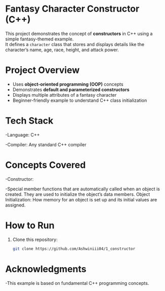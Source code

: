 # Fantasy Character Constructor (C++)

This project demonstrates the concept of **constructors** in C++ using a simple fantasy-themed example.  
It defines a `character` class that stores and displays details like the character’s name, age, race, height, and attack power.



 # Project Overview

- Uses **object-oriented programming (OOP)** concepts  
- Demonstrates **default and parameterized constructors**  
- Displays multiple attributes of a fantasy character  
- Beginner-friendly example to understand C++ class initialization
  

# Tech Stack


-Language: C++

-Compiler: Any standard C++ compiler 


# Concepts Covered

-Constructor: 


-Special member functions that are automatically called when an object is created. They are used to initialize the object’s data members.
Object Initialization: How memory for an object is set up and its initial values are assigned.


#  How to Run

1. Clone this repository:
   ```bash
   git clone https://github.com/Ashwiniii04/1_constructor


# Acknowledgments
-This example is based on fundamental C++ programming concepts.
